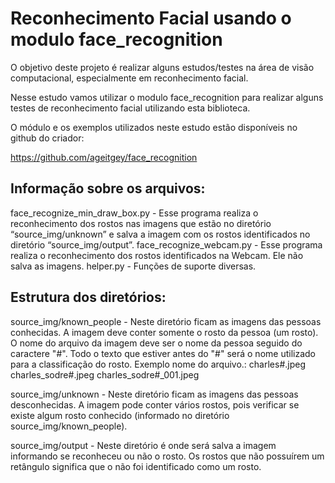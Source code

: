 # Reconhecimento Facial usando o modulo face_recognition

O objetivo deste projeto é realizar alguns estudos/testes na área de visão computacional, especialmente em reconhecimento facial. 

Nesse estudo vamos utilizar o modulo face_recognition para realizar alguns testes de reconhecimento facial utilizando esta biblioteca.<br>

O módulo e os exemplos utilizados neste estudo estão disponíveis no github do criador: <br>

https://github.com/ageitgey/face_recognition

## Informação sobre os arquivos:

face_recognize_min_draw_box.py -  Esse programa realiza o reconhecimento dos rostos  nas imagens que estão no diretório  “source_img/unknown” e salva a imagem com os rostos identificados no diretório “source_img/output”.
face_recognize_webcam.py - Esse programa realiza o reconhecimento dos rostos identificados na Webcam. Ele não salva as imagens.
helper.py - Funções de suporte diversas.

## Estrutura dos diretórios:

source_img/known_people - Neste diretório ficam as imagens das pessoas conhecidas. A imagem deve conter somente o rosto da pessoa (um rosto). O nome do arquivo da imagem deve ser o nome da pessoa seguido do caractere "#". Todo o texto que estiver antes do "#" será o nome utilizado para a classificação do rosto.
Exemplo nome do arquivo.: 
	charles#.jpeg
	charles_sodre#.jpeg
	charles_sodre#_001.jpeg


source_img/unknown - Neste diretório ficam as imagens das pessoas desconhecidas. A imagem pode conter vários rostos, pois verificar se existe algum rosto conhecido (informado no diretório source_img/known_people).


source_img/output - Neste diretório é onde será salva a imagem informando se reconheceu ou não o rosto. Os rostos que não possuírem um retângulo significa que o não foi identificado como um rosto.

